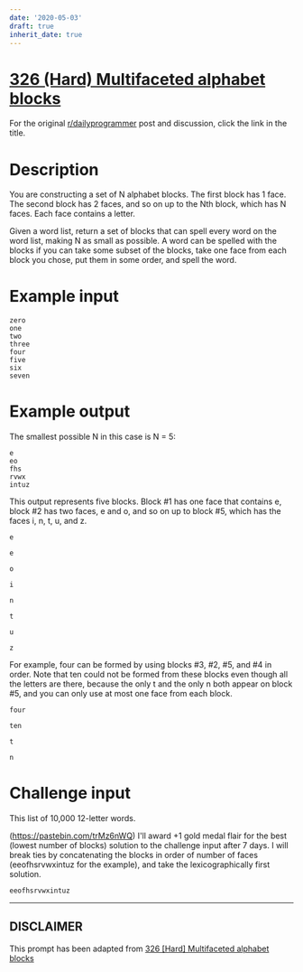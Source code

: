 ```yaml
---
date: '2020-05-03'
draft: true
inherit_date: true
---
```


# [326 (Hard) Multifaceted alphabet blocks](https://www.reddit.com/r/dailyprogrammer/comments/6t0zua/20170811_challenge_326_hard_multifaceted_alphabet/)

For the original [r/dailyprogrammer](https://www.reddit.com/r/dailyprogrammer/) post and discussion, click the link in the title.

# Description
You are constructing a set of N alphabet blocks. The first block has 1 face. The second block has 2 faces, and so on up to the Nth block, which has N faces. Each face contains a letter.

Given a word list, return a set of blocks that can spell every word on the word list, making N as small as possible. A word can be spelled with the blocks if you can take some subset of the blocks, take one face from each block you chose, put them in some order, and spell the word.

# Example input

```
zero
one
two
three
four
five
six
seven
```
# Example output
The smallest possible N in this case is N = 5:


```
e
eo
fhs
rvwx
intuz
```
This output represents five blocks. Block #1 has one face that contains e, block #2 has two faces, e and o, and so on up to block #5, which has the faces i, n, t, u, and z.


```
e
```

```
e
```

```
o
```

```
i
```

```
n
```

```
t
```

```
u
```

```
z
```
For example, four can be formed by using blocks #3, #2, #5, and #4 in order. Note that ten could not be formed from these blocks even though all the letters are there, because the only t and the only n both appear on block #5, and you can only use at most one face from each block.


```
four
```

```
ten
```

```
t
```

```
n
```
# Challenge input
This list of 10,000 12-letter words.

(https://pastebin.com/trMz6nWQ)
I'll award +1 gold medal flair for the best (lowest number of blocks) solution to the challenge input after 7 days. I will break ties by concatenating the blocks in order of number of faces (eeofhsrvwxintuz for the example), and take the lexicographically first solution.


```
eeofhsrvwxintuz
```

----
## **DISCLAIMER**
This prompt has been adapted from [326 [Hard] Multifaceted alphabet blocks](https://www.reddit.com/r/dailyprogrammer/comments/6t0zua/20170811_challenge_326_hard_multifaceted_alphabet/
)
